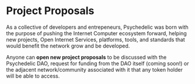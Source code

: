 # Project Proposals
As a collective of developers and entrepeneurs, Psychedelic was born with the purpose of pushing the Internet Computer ecosystem forward, helping new projects, Open Internet Services, platforms, tools, and standards that would benefit the network grow and be developed.

Anyone can **open new project proposals** to be discussed with the Psychedelic DAO, request for funding from the DAO itself (coming soon!) or the adjacent network/community associated with it that any token holder will be able to access.
